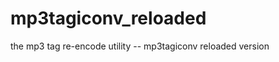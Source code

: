 mp3tagiconv_reloaded
====================

the mp3 tag re-encode utility -- mp3tagiconv reloaded version

